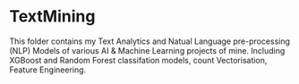 # TextMining
This folder contains my Text Analytics and Natual Language pre-processing (NLP) Models of various AI & Machine Learning projects of mine.
Including XGBoost and Random Forest classifation models, count Vectorisation, Feature Engineering.
